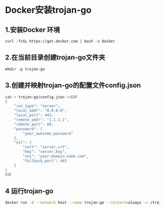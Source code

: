 # Docker安装trojan-go

## 1.安装Docker 环境

```shell
curl -fsSL https://get.docker.com | bash -s docker
```

## 2.在当前目录创建trojan-go文件夹 

 `mkdir -p trojan-go` 

## 3.创建并映射trojan-go的配置文件config.json
```bash
cat > trojan-go/config.json <<EOF
{
    "run_type": "server",
    "local_addr": "0.0.0.0",
    "local_port": 443,
    "remote_addr": "1.1.1.1",
    "remote_port": 80,
    "password": [
        "your_awesome_password"
    ],
    "ssl": {
        "cert": "server.crt",
        "key": "server.key",
        "sni": "your-domain-name.com",
        "fallback_port": 443
    }
}
EOF
```
## 4 运行trojan-go

```bash
docker run -d --network host --name trojan-go --restart=always -v /trojan-go:/etc/trojan-go teddysun/trojan-go
```


